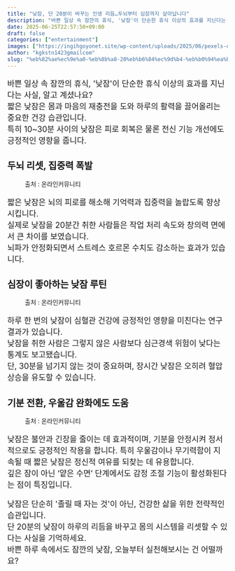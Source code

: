 ```yaml
---
title: "낮잠, 단 20분이 바꾸는 인생 리듬…두뇌부터 심장까지 살아납니다"
description: "바쁜 일상 속 잠깐의 휴식, '낮잠'이 단순한 휴식 이상의 효과를 지닌다는 사실, 알고 계셨나요?짧은 낮잠은 몸과 마음의 재충전을 도와 하루의 활력을 끌어올리는 중요한 건강 습관입니다.특히 10~30분 사이의 낮잠은 피로 회복은 물론 전신 기능 개선에도 긍정적인 영향을"
date: 2025-06-25T22:57:50+09:00
draft: false
categories: ["entertainment"]
images: ["https://ingihgoyonet.site/wp-content/uploads/2025/06/pexels-olly-3765109-1024x683.jpg", "https://ingihgoyonet.site/wp-content/uploads/2025/06/pexels-marcus-aurelius-4064171-683x1024.jpg", "https://ingihgoyonet.site/wp-content/uploads/2025/06/pexels-olly-3790224-1-1024x683.jpg"]
author: "kgkstn1423gmailcom"
slug: "%eb%82%ae%ec%9e%a0-%eb%8b%a8-20%eb%b6%84%ec%9d%b4-%eb%b0%94%ea%be%b8%eb%8a%94-%ec%9d%b8%ec%83%9d-%eb%a6%ac%eb%93%ac%eb%91%90%eb%87%8c%eb%b6%80%ed%84%b0-%ec%8b%ac%ec%9e%a5%ea%b9%8c%ec%a7%80"
---
```


<p style="font-size:18px">바쁜 일상 속 잠깐의 휴식, '낮잠'이 단순한 휴식 이상의 효과를 지닌다는 사실, 알고 계셨나요?<br>짧은 낮잠은 몸과 마음의 재충전을 도와 하루의 활력을 끌어올리는 중요한 건강 습관입니다.<br>특히 10~30분 사이의 낮잠은 피로 회복은 물론 전신 기능 개선에도 긍정적인 영향을 줍니다.</p> <h2 >두뇌 리셋, 집중력 폭발</h2> <figure ><img src="https://ingihgoyonet.site/wp-content/uploads/2025/06/pexels-olly-3765109-1024x683.jpg" alt="" style="aspect-ratio:16/9;object-fit:cover"/><figcaption >출처 : 온라인커뮤니티</figcaption></figure> <p style="font-size:18px">짧은 낮잠은 뇌의 피로를 해소해 기억력과 집중력을 놀랍도록 향상 시킵니다.<br>실제로 낮잠을 20분간 취한 사람들은 작업 처리 속도와 창의력 면에서 큰 차이를 보였습니다.<br>뇌파가 안정화되면서 스트레스 호르몬 수치도 감소하는 효과가 있습니다.</p> <h2 >심장이 좋아하는 낮잠 루틴</h2> <figure ><img src="https://ingihgoyonet.site/wp-content/uploads/2025/06/pexels-marcus-aurelius-4064171-683x1024.jpg" alt="" style="aspect-ratio:16/9;object-fit:cover"/><figcaption >출처 : 온라인커뮤니티</figcaption></figure> <p style="font-size:18px">하루 한 번의 낮잠이 심혈관 건강에 긍정적인 영향을 미친다는 연구 결과가 있습니다.<br>낮잠을 취한 사람은 그렇지 않은 사람보다 심근경색 위험이 낮다는 통계도 보고됐습니다.<br>단, 30분을 넘기지 않는 것이 중요하며, 장시간 낮잠은 오히려 혈압 상승을 유도할 수 있습니다.</p> <h2 >기분 전환, 우울감 완화에도 도움</h2> <figure ><img src="https://ingihgoyonet.site/wp-content/uploads/2025/06/pexels-olly-3790224-1-1024x683.jpg" alt="" style="aspect-ratio:16/9;object-fit:cover"/><figcaption >출처 : 온라인커뮤니티</figcaption></figure> <p style="font-size:18px">낮잠은 불안과 긴장을 줄이는 데 효과적이며, 기분을 안정시켜 정서적으로도 긍정적인 작용을 합니다. 특히 우울감이나 무기력함이 지속될 때 짧은 낮잠은 정신적 여유를 되찾는 데 유용합니다.<br>깊은 잠이 아닌 ‘얕은 수면’ 단계에서도 감정 조절 기능이 활성화된다는 점이 특징입니다.</p> <p style="font-size:18px">낮잠은 단순히 '졸릴 때 자는 것'이 아닌, 건강한 삶을 위한 전략적인 습관입니다.<br>단 20분의 낮잠이 하루의 리듬을 바꾸고 몸의 시스템을 리셋할 수 있다는 사실을 기억하세요.<br>바쁜 하루 속에서도 잠깐의 낮잠, 오늘부터 실천해보시는 건 어떨까요?</p>